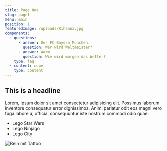 ```yaml
---
title: Page One
slug: page1
menu: main
position: 1
featuredImage: /uploads/Rihanna.jpg
components:
  - questions:
      - answer: Der FC Bayern München.
        question: Wer wird Weltmeister?
      - answer: Warm.
        question: Wie wird morgen das Wetter?
    type: faq
  - content: nope
    type: content
---
```

## This is a headline
Lorem, ipsum dolor sit amet consectetur adipisicing elit. Possimus laborum inventore consequatur error dignissimos. Animi pariatur odit eos magni vero fuga labore a, officia, consequuntur iste nostrum commodi odio quae. 

* Lego Star Wars
* Lego Ninjago
* Lego City

![Bein mit Tattoo](/uploads/Rihanna-3.jpg "Rihanna unterwegs")
